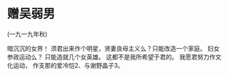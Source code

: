 # 赠吴弱男

(一九一九年秋)

暗沉沉的女界！
须君出来作个明星，贤妻良母主义么？只能改造一个家庭。
妇女参政运动么？
只能造就几个女英雄。
这都不是我所希望于君的。
我愿君努力作文化运动，
作支那的爱冷恺2、与谢野晶子3。

